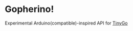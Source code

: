 # Gopherino!
Experimental Arduino(compatible)-inspired API for 
[TinyGo](https://github.com/aykevl/tinygo)
